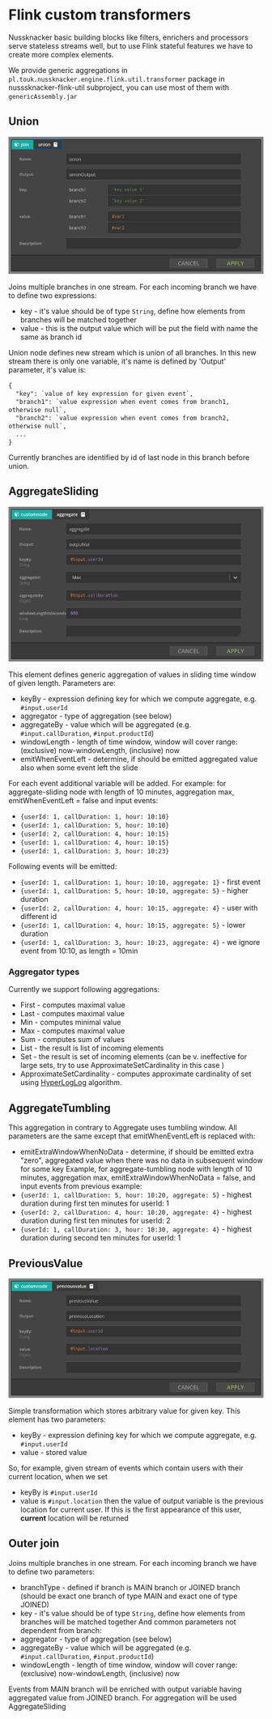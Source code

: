 # Flink custom transformers

Nussknacker basic building blocks like filters, enrichers and processors serve stateless streams well, but
to use Flink stateful features we have to create more complex elements. 

We provide generic aggregations in `pl.touk.nussknacker.engine.flink.util.transformer` package in nusssknacker-flink-util subproject, 
you can use most of them with `genericAssembly.jar`

## Union

![union_window](../img/union_window.png)

Joins multiple branches in one stream. For each incoming branch we have to define two expressions:
- key - it's value should be of type `String`, define how elements from branches will be matched together
- value - this is the output value which will be put the field with name the same as branch id

Union node defines new stream which is union of all branches. In this new stream there is only one variable, it's name
is defined by 'Output' parameter, it's value is: 
```$json
{
  "key": `value of key expression for given event`,
  "branch1": `value expression when event comes from branch1, otherwise null`,
  "branch2": `value expression when event comes from branch2, otherwise null`,
  ...
}
```  
Currently branches are identified by id of last node in this branch before union.

## AggregateSliding

![aggregate_window](../img/aggregate_window.png)

This element defines generic aggregation of values in sliding time window of given length. Parameters are:
- keyBy - expression defining key for which we compute aggregate, e.g. `#input.userId`
- aggregator - type of aggregation (see below)
- aggregateBy - value which will be aggregated (e.g. `#input.callDuration`, `#input.productId`)
- windowLength - length of time window, window will cover range: (exclusive) now-windowLength, (inclusive) now
- emitWhenEventLeft - determine, if should be emitted aggregated value also when some event left the slide

For each event additional variable will be added. For example: for aggregate-sliding node with length of 10 minutes, aggregation max, emitWhenEventLeft = false and input events:
- `{userId: 1, callDuration: 1, hour: 10:10}`
- `{userId: 1, callDuration: 5, hour: 10:10}`
- `{userId: 2, callDuration: 4, hour: 10:15}`
- `{userId: 1, callDuration: 4, hour: 10:15}`
- `{userId: 1, callDuration: 3, hour: 10:23}`

Following events will be emitted:
- `{userId: 1, callDuration: 1, hour: 10:10, aggregate: 1}` - first event
- `{userId: 1, callDuration: 5, hour: 10:10, aggregate: 5}` - higher duration
- `{userId: 2, callDuration: 4, hour: 10:15, aggregate: 4}` - user with different id
- `{userId: 1, callDuration: 4, hour: 10:15, aggregate: 5}` - lower duration
- `{userId: 1, callDuration: 3, hour: 10:23, aggregate: 4}` - we ignore event from 10:10, as length = 10min

### Aggregator types
Currently we support following aggregations:
- First - computes maximal value
- Last - computes maximal value
- Min - computes minimal value
- Max - computes maximal value
- Sum - computes sum of values
- List - the result is list of incoming elements
- Set - the result is set of incoming elements (can be v. ineffective for large sets, try to use ApproximateSetCardinality in this case )
- ApproximateSetCardinality - computes approximate cardinality of set using [HyperLogLog](https://en.wikipedia.org/wiki/HyperLogLog) algorithm.

## AggregateTumbling

This aggregation in contrary to Aggregate uses tumbling window. All parameters are the same except that emitWhenEventLeft is replaced with:
- emitExtraWindowWhenNoData - determine, if should be emitted extra "zero", aggregated value when there was no data in subsequent window for some key
Example, for aggregate-tumbling node with length of 10 minutes, aggregation max, emitExtraWindowWhenNoData = false, and input events from previous example:
- `{userId: 1, callDuration: 5, hour: 10:20, aggregate: 5}` - highest duration during first ten minutes for userId: 1
- `{userId: 2, callDuration: 4, hour: 10:20, aggregate: 4}` - highest duration during first ten minutes for userId: 2
- `{userId: 1, callDuration: 3, hour: 10:30, aggregate: 4}` - highest duration during second ten minutes for userId: 1

## PreviousValue

![previous_value_window](../img/previous_value_window.png)

Simple transformation which stores arbitrary value for given key. This element has two parameters:
- keyBy - expression defining key for which we compute aggregate, e.g. `#input.userId`
- value - stored value

So, for example, given stream of events which contain users with their current location, when we set 
- keyBy is `#input.userId`
- value is `#input.location`
then the value of output variable is the previous location for current user. If this is the first appearance of this user,
**current** location will be returned

## Outer join

Joins multiple branches in one stream. For each incoming branch we have to define two parameters:
- branchType - defined if branch is MAIN branch or JOINED branch (should be exact one branch of type MAIN and exact one of type JOINED)
- key - it's value should be of type `String`, define how elements from branches will be matched together
And common parameters not dependent from branch:
- aggregator - type of aggregation (see below)
- aggregateBy - value which will be aggregated (e.g. `#input.callDuration`, `#input.productId`)
- windowLength - length of time window, window will cover range: (exclusive) now-windowLength, (inclusive) now

Events from MAIN branch will be enriched with output variable having aggregated value from JOINED branch. For aggregation will be used AggregateSliding
